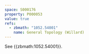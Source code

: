 ```yaml
---
space: S000176
property: P000053
value: true
refs:
  - zbmath: "1052.54001"
    name: General Topology (Willard)
---
```


See {{zbmath:1052.54001}}.
